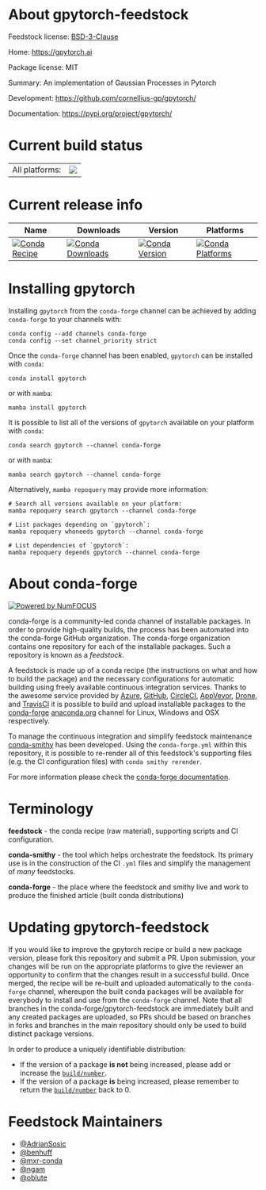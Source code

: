 About gpytorch-feedstock
========================

Feedstock license: [BSD-3-Clause](https://github.com/conda-forge/gpytorch-feedstock/blob/main/LICENSE.txt)

Home: https://gpytorch.ai

Package license: MIT

Summary: An implementation of Gaussian Processes in Pytorch

Development: https://github.com/cornellius-gp/gpytorch/

Documentation: https://pypi.org/project/gpytorch/

Current build status
====================


<table><tr><td>All platforms:</td>
    <td>
      <a href="https://dev.azure.com/conda-forge/feedstock-builds/_build/latest?definitionId=9221&branchName=main">
        <img src="https://dev.azure.com/conda-forge/feedstock-builds/_apis/build/status/gpytorch-feedstock?branchName=main">
      </a>
    </td>
  </tr>
</table>

Current release info
====================

| Name | Downloads | Version | Platforms |
| --- | --- | --- | --- |
| [![Conda Recipe](https://img.shields.io/badge/recipe-gpytorch-green.svg)](https://anaconda.org/conda-forge/gpytorch) | [![Conda Downloads](https://img.shields.io/conda/dn/conda-forge/gpytorch.svg)](https://anaconda.org/conda-forge/gpytorch) | [![Conda Version](https://img.shields.io/conda/vn/conda-forge/gpytorch.svg)](https://anaconda.org/conda-forge/gpytorch) | [![Conda Platforms](https://img.shields.io/conda/pn/conda-forge/gpytorch.svg)](https://anaconda.org/conda-forge/gpytorch) |

Installing gpytorch
===================

Installing `gpytorch` from the `conda-forge` channel can be achieved by adding `conda-forge` to your channels with:

```
conda config --add channels conda-forge
conda config --set channel_priority strict
```

Once the `conda-forge` channel has been enabled, `gpytorch` can be installed with `conda`:

```
conda install gpytorch
```

or with `mamba`:

```
mamba install gpytorch
```

It is possible to list all of the versions of `gpytorch` available on your platform with `conda`:

```
conda search gpytorch --channel conda-forge
```

or with `mamba`:

```
mamba search gpytorch --channel conda-forge
```

Alternatively, `mamba repoquery` may provide more information:

```
# Search all versions available on your platform:
mamba repoquery search gpytorch --channel conda-forge

# List packages depending on `gpytorch`:
mamba repoquery whoneeds gpytorch --channel conda-forge

# List dependencies of `gpytorch`:
mamba repoquery depends gpytorch --channel conda-forge
```


About conda-forge
=================

[![Powered by
NumFOCUS](https://img.shields.io/badge/powered%20by-NumFOCUS-orange.svg?style=flat&colorA=E1523D&colorB=007D8A)](https://numfocus.org)

conda-forge is a community-led conda channel of installable packages.
In order to provide high-quality builds, the process has been automated into the
conda-forge GitHub organization. The conda-forge organization contains one repository
for each of the installable packages. Such a repository is known as a *feedstock*.

A feedstock is made up of a conda recipe (the instructions on what and how to build
the package) and the necessary configurations for automatic building using freely
available continuous integration services. Thanks to the awesome service provided by
[Azure](https://azure.microsoft.com/en-us/services/devops/), [GitHub](https://github.com/),
[CircleCI](https://circleci.com/), [AppVeyor](https://www.appveyor.com/),
[Drone](https://cloud.drone.io/welcome), and [TravisCI](https://travis-ci.com/)
it is possible to build and upload installable packages to the
[conda-forge](https://anaconda.org/conda-forge) [anaconda.org](https://anaconda.org/)
channel for Linux, Windows and OSX respectively.

To manage the continuous integration and simplify feedstock maintenance
[conda-smithy](https://github.com/conda-forge/conda-smithy) has been developed.
Using the ``conda-forge.yml`` within this repository, it is possible to re-render all of
this feedstock's supporting files (e.g. the CI configuration files) with ``conda smithy rerender``.

For more information please check the [conda-forge documentation](https://conda-forge.org/docs/).

Terminology
===========

**feedstock** - the conda recipe (raw material), supporting scripts and CI configuration.

**conda-smithy** - the tool which helps orchestrate the feedstock.
                   Its primary use is in the construction of the CI ``.yml`` files
                   and simplify the management of *many* feedstocks.

**conda-forge** - the place where the feedstock and smithy live and work to
                  produce the finished article (built conda distributions)


Updating gpytorch-feedstock
===========================

If you would like to improve the gpytorch recipe or build a new
package version, please fork this repository and submit a PR. Upon submission,
your changes will be run on the appropriate platforms to give the reviewer an
opportunity to confirm that the changes result in a successful build. Once
merged, the recipe will be re-built and uploaded automatically to the
`conda-forge` channel, whereupon the built conda packages will be available for
everybody to install and use from the `conda-forge` channel.
Note that all branches in the conda-forge/gpytorch-feedstock are
immediately built and any created packages are uploaded, so PRs should be based
on branches in forks and branches in the main repository should only be used to
build distinct package versions.

In order to produce a uniquely identifiable distribution:
 * If the version of a package **is not** being increased, please add or increase
   the [``build/number``](https://docs.conda.io/projects/conda-build/en/latest/resources/define-metadata.html#build-number-and-string).
 * If the version of a package **is** being increased, please remember to return
   the [``build/number``](https://docs.conda.io/projects/conda-build/en/latest/resources/define-metadata.html#build-number-and-string)
   back to 0.

Feedstock Maintainers
=====================

* [@AdrianSosic](https://github.com/AdrianSosic/)
* [@benhuff](https://github.com/benhuff/)
* [@mxr-conda](https://github.com/mxr-conda/)
* [@ngam](https://github.com/ngam/)
* [@oblute](https://github.com/oblute/)

